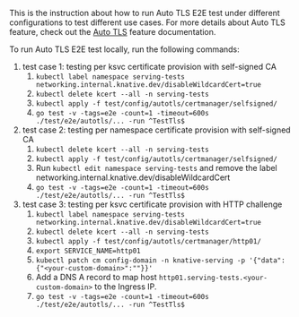 This is the instruction about how to run Auto TLS E2E test under different
configurations to test different use cases. For more details about Auto TLS
feature, check out the
[Auto TLS](https://knative.dev/docs/serving/using-auto-tls/) feature
documentation.

To run Auto TLS E2E test locally, run the following commands:

1. test case 1: testing per ksvc certificate provision with self-signed CA
   1. `kubectl label namespace serving-tests networking.internal.knative.dev/disableWildcardCert=true`
   1. `kubectl delete kcert --all -n serving-tests`
   1. `kubectl apply -f test/config/autotls/certmanager/selfsigned/`
   1. `go test -v -tags=e2e -count=1 -timeout=600s ./test/e2e/autotls/... -run ^TestTls$`
1. test case 2: testing per namespace certificate provision with self-signed CA
   1. `kubectl delete kcert --all -n serving-tests`
   1. `kubectl apply -f test/config/autotls/certmanager/selfsigned/`
   1. Run `kubectl edit namespace serving-tests` and remove the label
      networking.internal.knative.dev/disableWildcardCert
   1. `go test -v -tags=e2e -count=1 -timeout=600s ./test/e2e/autotls/... -run ^TestTls$`
1. test case 3: testing per ksvc certificate provision with HTTP challenge
   1. `kubectl label namespace serving-tests networking.internal.knative.dev/disableWildcardCert=true`
   1. `kubectl delete kcert --all -n serving-tests`
   1. `kubectl apply -f test/config/autotls/certmanager/http01/`
   1. `export SERVICE_NAME=http01`
   1. `kubectl patch cm config-domain -n knative-serving -p '{"data":{"<your-custom-domain>":""}}'`
   1. Add a DNS A record to map host `http01.serving-tests.<your-custom-domain>`
      to the Ingress IP.
   1. `go test -v -tags=e2e -count=1 -timeout=600s ./test/e2e/autotls/... -run ^TestTls$`
